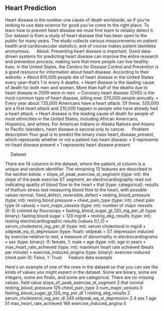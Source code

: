 ## Heart Prediction
 Heart disease is the number one cause of death worldwide, so if you're looking to use data science for good you've come to the right place. To learn how to prevent heart disease we must first learn to reliably detect it.
Our dataset is from a study of heart disease that has been open to the public for many years. The study collects various measurements on patient health and cardiovascular statistics, and of course makes patient identities anonymous.
 
About:
Preventing heart disease is important. Good data-driven systems for predicting heart disease can improve the entire research and prevention process, making sure that more people can live healthy lives.
In the United States, the Centers for Disease Control and Prevention is a good resource for information about heart disease. According to their website:
•	About 610,000 people die of heart disease in the United States every year–that’s 1 in every 4 deaths.
•	Heart disease is the leading cause of death for both men and women. More than half of the deaths due to heart disease in 2009 were in men.
•	Coronary heart disease (CHD) is the most common type of heart disease, killing over 370,000 people annually.
•	Every year about 735,000 Americans have a heart attack. Of these, 525,000 are a first heart attack and 210,000 happen in people who have already had a heart attack.
•	Heart disease is the leading cause of death for people of most ethnicities in the United States, including African Americans, Hispanics, and whites. For American Indians or Alaska Natives and Asians or Pacific Islanders, heart disease is second only to cancer.
 
Problem description
Your goal is to predict the binary class heart_disease_present, which represents whether or not a patient has heart disease:
•	0 represents no heart disease present
•	1 represents heart disease present

 
Dataset

There are 14 columns in the dataset, where the patient_id column is a unique and random identifier. The remaining 13 features are described in the section below.
•	slope_of_peak_exercise_st_segment (type: int): the slope of the peak exercise ST segment, an electrocardiography read out indicating quality of blood flow to the heart
•	thal (type: categorical): results of thallium stress test measuring blood flow to the heart, with possible values normal, fixed_defect, reversible_defect
•	resting_blood_pressure (type: int): resting blood pressure
•	chest_pain_type (type: int): chest pain type (4 values)
•	num_major_vessels (type: int): number of major vessels (0-3) colored by flourosopy
•	fasting_blood_sugar_gt_120_mg_per_dl (type: binary): fasting blood sugar > 120 mg/dl
•	resting_ekg_results (type: int): resting electrocardiographic results (values 0,1,2)
•	serum_cholesterol_mg_per_dl (type: int): serum cholestoral in mg/dl
•	oldpeak_eq_st_depression (type: float): oldpeak = ST depression induced by exercise relative to rest, a measure of abnormality in electrocardiograms
•	sex (type: binary): 0: female, 1: male
•	age (type: int): age in years
•	max_heart_rate_achieved (type: int): maximum heart rate achieved (beats per minute)
•	exercise_induced_angina (type: binary): exercise-induced chest pain (0: False, 1: True)
 
Feature data example

Here's an example of one of the rows in the dataset so that you can see the kinds of values you might expect in the dataset. Some are binary, some are integers, some are floats, and some are categorical. There are no missing values.
field	value
slope_of_peak_exercise_st_segment	2
thal	normal
resting_blood_pressure	125
chest_pain_type	3
num_major_vessels	0
fasting_blood_sugar_gt_120_mg_per_dl	1
resting_ekg_results	2
serum_cholesterol_mg_per_dl	245
oldpeak_eq_st_depression	2.4
sex	1
age	51
max_heart_rate_achieved	166
exercise_induced_angina	0

